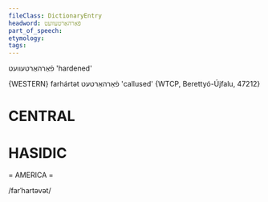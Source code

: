 ```yaml
---
fileClass: DictionaryEntry
headword: פֿאַרהאַרטעוועט
part_of_speech: 
etymology: 
tags: 
---
```

פֿאַרהאַרטעוועט
'hardened'

{WESTERN}
farhártət פֿאַרהאַרטעט 'callused' {WTCP, Berettyó-Újfalu, 47212}

CENTRAL
========

HASIDIC
=======
= AMERICA = 

/farˈhartəvət/